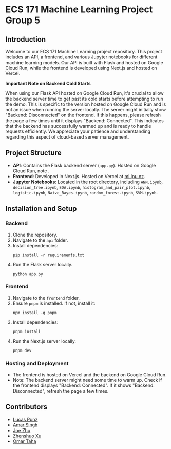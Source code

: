 # ECS 171 Machine Learning Project Group 5

## Introduction

Welcome to our ECS 171 Machine Learning project repository. This project includes an API, a frontend, and various Jupyter notebooks for different machine learning models. Our API is built with Flask and hosted on Google Cloud Run, while the frontend is developed using Next.js and hosted on Vercel.

**Important Note on Backend Cold Starts**

When using our Flask API hosted on Google Cloud Run, it's crucial to allow the backend server time to get past its cold starts before attempting to run the demo. This is specific to the version hosted on Google Cloud Run and is not an issue when running the server locally.
The server might initially show "Backend: Disconnected" on the frontend. If this happens, please refresh the page a few times until it displays "Backend: Connected". This indicates that the backend has successfully warmed up and is ready to handle requests efficiently.
We appreciate your patience and understanding regarding this aspect of cloud-based server management.

## Project Structure

- **API**: Contains the Flask backend server (`app.py`). Hosted on Google Cloud Run, note .
- **Frontend**: Developed in Next.js. Hosted on Vercel at [ml.lpu.nz](https://ml.lpu.nz).
- **Jupyter Notebooks**: Located in the root directory, including `ANN.ipynb`, `decision_tree.ipynb`, `EDA.ipynb`, `histogram_and_pair_plot.ipynb`, `logistic.ipynb`, `Naive_Bayes.ipynb`, `random_forest.ipynb`, `SVM.ipynb`.

## Installation and Setup

### Backend

1. Clone the repository.
2. Navigate to the `api` folder.
3. Install dependencies:
   ```
   pip install -r requirements.txt
   ```
4. Run the Flask server locally.
    ```
    python app.py
    ```

### Frontend

1. Navigate to the `frontend` folder.
2. Ensure `pnpm` is installed. If not, install it:
   ```
   npm install -g pnpm
   ```
3. Install dependencies:
   ```
   pnpm install
   ```
4. Run the Next.js server locally.
   ```
   pnpm dev
   ```

### Hosting and Deployment

- The frontend is hosted on Vercel and the backend on Google Cloud Run.
- Note: The backend server might need some time to warm up. Check if the frontend displays "Backend: Connected". If it shows "Backend: Disconnected", refresh the page a few times.

## Contributors

- [Lucas Punz](https://github.com/lucaspunz)
- [Amar Singh](https://github.com/am7r)
- [Joe Zhu](https://github.com/AlundorZhu)
- [Zhenshuo Xu](https://github.com/sodqwq)
- [Omar Taha](https://github.com/iu7u13)
